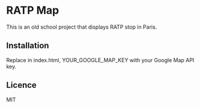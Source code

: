 # RATP Map

This is an old school project that displays RATP stop in Paris.

## Installation

Replace in index.html, YOUR_GOOGLE_MAP_KEY with your Google Map API key.

## Licence

MIT

